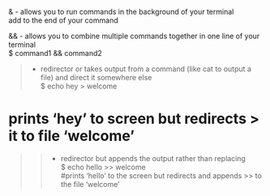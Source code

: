 & - allows you to run commands in the background of your terminal  
add to the end of your command  
  
&& - allows you to combine multiple commands together in one line of your terminal  
$ command1 && command2  
  
> - redirector or takes output from a command (like cat to output a file) and direct it somewhere else  
$ echo hey > welcome  
# prints ‘hey’ to screen but redirects > it to file ‘welcome’  
  
>> - redirector but appends the output rather than replacing  
$ echo hello >> welcome  
#prints ‘hello’ to the screen but redirects and appends >> to the file ‘welcome’